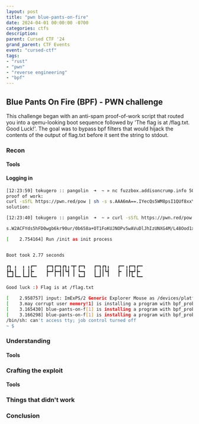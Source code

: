 ```yaml
---
layout: post
title: "pwn blue-pants-on-fire"
date: 2024-04-01 00:00:00 -0700
categories: ctfs
description: 
parent: Cursed CTF '24
grand_parent: CTF Events
event: "cursed-ctf"
tags:
- "rust"
- "pwn"
- "reverse engineering"
- "bpf"
---
```


## Blue Pants On Fire (BPF) - PWN challenge
This challenge began with an anti-spam proof-of-work script that routed you into a qemu-looking boot sequence followed by 'The flag is at /flag.txt. Good Luck!'. The goal was to bypass bpf filters that would hijack the contents of the output of flag.txt before it sent the string to stdout.

### Recon
#### Tools

#### Logging in
```sh
[12:23:59] tokugero :: pangolin  ➜  ~ » nc fuzzbox.addisoncrump.info 5000
proof of work:
curl -sSfL https://pwn.red/pow | sh -s s.AAA6mA==.IYecQs5WM8psI1QUf8xxYg==
solution:
```
```sh
[12:23:40] tokugero :: pangolin  ➜  ~ » curl -sSfL https://pwn.red/pow | sh -s s.AAA6mA==.IYecQs5WM8psI1QUf8xxYg==

s.W2ACFYds5hFD0wgb6kr90ur/0b658a+OT1FoKUJNOPv5wAVuDlJhIzUNXG4M/L48Ood1xyWuFzvsLO9dhWkQw850ByS8Cp5X8D0/wblynsT8Qap4/hCu17yrtX3iHFSdoDqVj5nm6nEF2X8ADqQ/DH7b3WzEaIIx8odyO9bjvOz4fo+6I0SYqJEGyGlLZRLZDu7zqKpK1y3sGKfbbyhHYg==
```
```sh
[    2.754164] Run /init as init process


Boot took 2.77 seconds

┏┓ ╻  ╻ ╻┏━╸   ┏━┓┏━┓┏┓╻╺┳╸┏━┓   ┏━┓┏┓╻   ┏━╸╻┏━┓┏━╸
┣┻┓┃  ┃ ┃┣╸    ┣━┛┣━┫┃┗┫ ┃ ┗━┓   ┃ ┃┃┗┫   ┣╸ ┃┣┳┛┣╸
┗━┛┗━╸┗━┛┗━╸   ╹  ╹ ╹╹ ╹ ╹ ┗━┛   ┗━┛╹ ╹   ╹  ╹╹┗╸┗━╸

Good luck :) Flag is at /flag.txt

[    2.958757] input: ImExPS/2 Generic Explorer Mouse as /devices/platform/i8042/serio1/input/input3
[    3.may corrupt user memory!1] is installing a program with bpf_probe_write_user helper that 
[    3.165430] blue-pants-on-f[1] is installing a program with bpf_probe_write_user helper that may corrupt user memory!
[    3.166298] blue-pants-on-f[1] is installing a program with bpf_probe_write_user helper that may corrupt user memory!
/bin/sh: can't access tty; job control turned off
~ $ 
```

### Understanding
#### Tools

### Crafting the exploit
#### Tools

### Things that didn't work

### Conclusion